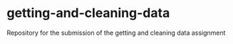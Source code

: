 # getting-and-cleaning-data
Repository for the submission of the getting and cleaning data assignment
